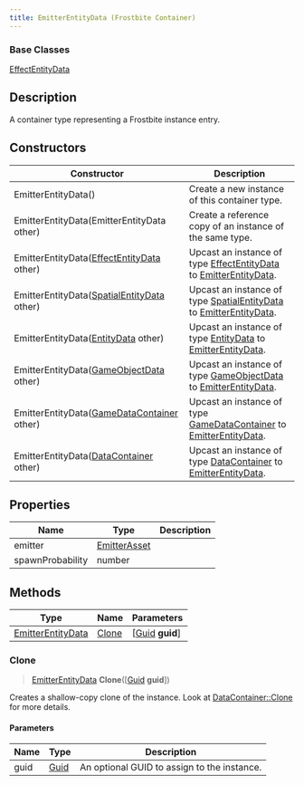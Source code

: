 ```yaml
---
title: EmitterEntityData (Frostbite Container)
---
```

### Base Classes

[EffectEntityData](EffectEntityData)

## Description

A container type representing a Frostbite instance entry.

## Constructors

| Constructor                                                                  | Description                                                                                                               |
| ---------------------------------------------------------------------------- | ------------------------------------------------------------------------------------------------------------------------- |
| EmitterEntityData()                                                          | Create a new instance of this container type.                                                                             |
| EmitterEntityData(EmitterEntityData other)                                   | Create a reference copy of an instance of the same type.                                                                  |
| EmitterEntityData([EffectEntityData](EffectEntityData) other)                | Upcast an instance of type [EffectEntityData](EffectEntityData) to [EmitterEntityData](EmitterEntityData).                |
| EmitterEntityData([SpatialEntityData](SpatialEntityData) other)              | Upcast an instance of type [SpatialEntityData](SpatialEntityData) to [EmitterEntityData](EmitterEntityData).              |
| EmitterEntityData([EntityData](EntityData) other)                            | Upcast an instance of type [EntityData](EntityData) to [EmitterEntityData](EmitterEntityData).                            |
| EmitterEntityData([GameObjectData](GameObjectData) other)                    | Upcast an instance of type [GameObjectData](GameObjectData) to [EmitterEntityData](EmitterEntityData).                    |
| EmitterEntityData([GameDataContainer](GameDataContainer) other)              | Upcast an instance of type [GameDataContainer](GameDataContainer) to [EmitterEntityData](EmitterEntityData).              |
| EmitterEntityData([DataContainer](/vext/ref/cls/shr/datacontainer) other) | Upcast an instance of type [DataContainer](/vext/ref/cls/shr/datacontainer) to [EmitterEntityData](EmitterEntityData). |

## Properties

| Name             | Type                         | Description |
| ---------------- | ---------------------------- | ----------- |
| emitter          | [EmitterAsset](EmitterAsset) |             |
| spawnProbability | number                       |             |

## Methods

| Type                                   | Name            | Parameters                                     |
| -------------------------------------- | --------------- | ---------------------------------------------- |
| [EmitterEntityData](EmitterEntityData) | [Clone](#clone) | \[[Guid](/vext/ref/cls/shr/guid) **guid**\] |

### Clone

> [EmitterEntityData](EmitterEntityData) **Clone**(\[[Guid](/vext/ref/cls/shr/guid) **guid**\])

Creates a shallow-copy clone of the instance. Look at [DataContainer::Clone](/vext/ref/cls/shr/datacontainer#clone) for more details.

#### Parameters

| Name | Type         | Description                                 |
| ---- | ------------ | ------------------------------------------- |
| guid | [Guid](Guid) | An optional GUID to assign to the instance. |
